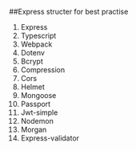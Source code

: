 ##Express structer for best practise

1. Express
2. Typescript
3. Webpack
4. Dotenv
5. Bcrypt
6. Compression
7. Cors
8. Helmet
9. Mongoose
10. Passport
11. Jwt-simple
12. Nodemon
13. Morgan
14. Express-validator